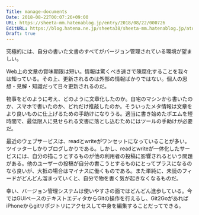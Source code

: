 ```yaml
---
Title: manage-documents
Date: 2018-08-22T00:07:26+09:00
URL: https://sheeta-mm.hatenablog.jp/entry/2018/08/22/000726
EditURL: https://blog.hatena.ne.jp/sheeta38/sheeta-mm.hatenablog.jp/atom/entry/10257846132613251637
Draft: true
---
```


究極的には、自分の書いた文書のすべてがバージョン管理されている環境が望ましい。

Web上の文章の賞味期限は短い。情報は驚くべき速さで陳腐化することを我々は知っている。その上、更新されるのは外部の情報ばかりではない。個人の思想・見解・知識だって日々更新されるのだ。

物事をどのように考え、どのように文章化したのか。自宅のマシンから書いたのか、スマホで書いたのか、どれだけ推敲したのか。そういったメタ情報は文章をより良いものに仕上げるための手助けになりうる。適当に書き始めたポエムを短時間で、最低限人に見せられる文書に落とし込むためにはツールの手助けが必要だ。

最近のウェブサービスは、readとwriteがワンセットになっていることが多い。ツイッターしかりブログしかりである。しかし、readとwriteが一体化したサービスには、自分の描こうとするものが他の利用者の投稿に影響されるという問題がある。他のユーザーの投稿が自分の書こうとするものにとってプラスになるのなら良いが、大抵の場合はマイナスに働くものである。また単純に、未読のフィードがどんどん溜まっていくと、自分で物を書く気が起きなくなるものだ。

幸い、バージョン管理システムは使いやすさの面ではどんどん進歩している。今ではGUIベースのテキストエディタからGitの操作を行えるし、Git2GoがあればiPhoneからgitリポジトリにアクセスして中身を編集することだってできる。

